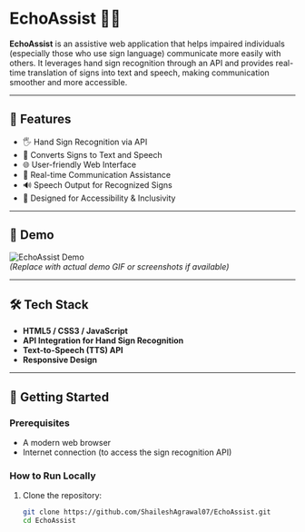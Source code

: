 # EchoAssist 🤟💬

**EchoAssist** is an assistive web application that helps impaired individuals (especially those who use sign language) communicate more easily with others. It leverages hand sign recognition through an API and provides real-time translation of signs into text and speech, making communication smoother and more accessible.

---

## 🌟 Features

- 🖐️ Hand Sign Recognition via API
- 📢 Converts Signs to Text and Speech
- 🌐 User-friendly Web Interface
- 🔄 Real-time Communication Assistance
- 🔊 Speech Output for Recognized Signs
- 🎯 Designed for Accessibility & Inclusivity

---

## 📸 Demo

![EchoAssist Demo](https://github.com/ShaileshAgrawal07/EchoAssist/blob/main/assets/demo.gif)  
*(Replace with actual demo GIF or screenshots if available)*

---

## 🛠️ Tech Stack

- **HTML5 / CSS3 / JavaScript**
- **API Integration for Hand Sign Recognition**
- **Text-to-Speech (TTS) API**
- **Responsive Design**

---

## 🚀 Getting Started

### Prerequisites

- A modern web browser
- Internet connection (to access the sign recognition API)

### How to Run Locally

1. Clone the repository:
   ```bash
   git clone https://github.com/ShaileshAgrawal07/EchoAssist.git
   cd EchoAssist
